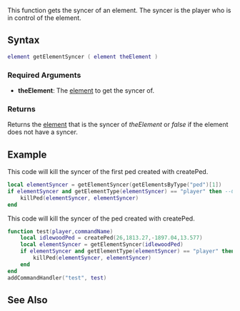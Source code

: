 This function gets the syncer of an element. The syncer is the player who is in control of the element.

Syntax
------

``` lua
element getElementSyncer ( element theElement )
```

### Required Arguments

-   **theElement**: The [element](/docs/element.md "wikilink") to get the syncer of.

### Returns

Returns the [element](/docs/element.md "wikilink") that is the syncer of *theElement* or *false* if the element does not have a syncer.

Example
-------

This code will kill the syncer of the first ped created with createPed.

``` lua
local elementSyncer = getElementSyncer(getElementsByType("ped")[1])
if elementSyncer and getElementType(elementSyncer) == "player" then --Check if its a player and if there is a syncer
    killPed(elementSyncer, elementSyncer)
end
```

This code will kill the syncer of the ped created with createPed.

``` lua
function test(player,commandName)
    local idlewoodPed = createPed(26,1813.27,-1897.04,13.577)
    local elementSyncer = getElementSyncer(idlewoodPed)
    if elementSyncer and getElementType(elementSyncer) == "player" then --Check if its a player and if there is a syncer
        killPed(elementSyncer, elementSyncer)
    end
end
addCommandHandler("test", test)
```

See Also
--------
